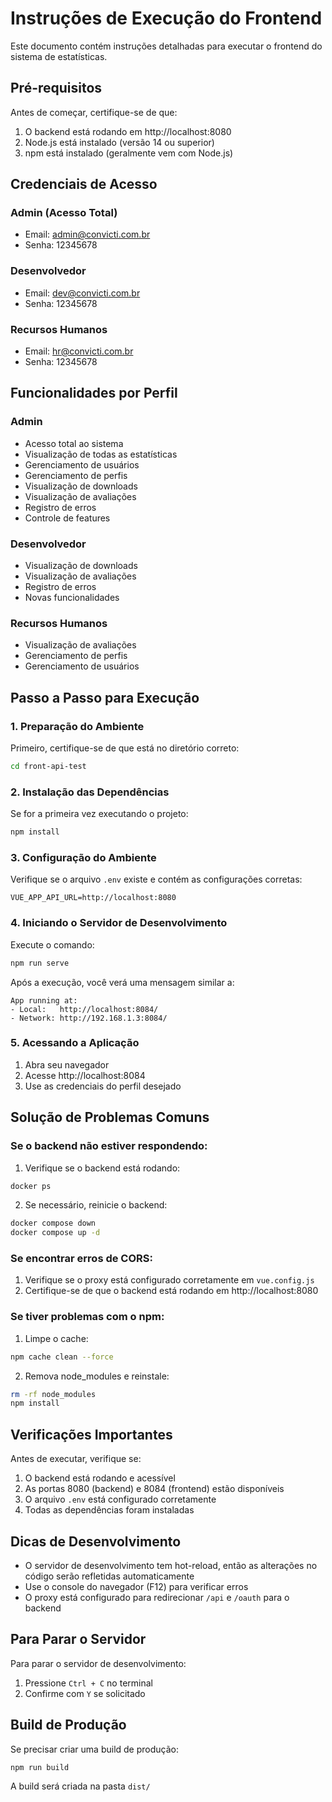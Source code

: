 # Instruções de Execução do Frontend

Este documento contém instruções detalhadas para executar o frontend do sistema de estatísticas.

## Pré-requisitos

Antes de começar, certifique-se de que:
1. O backend está rodando em http://localhost:8080
2. Node.js está instalado (versão 14 ou superior)
3. npm está instalado (geralmente vem com Node.js)

## Credenciais de Acesso

### Admin (Acesso Total)
- Email: admin@convicti.com.br
- Senha: 12345678

### Desenvolvedor
- Email: dev@convicti.com.br
- Senha: 12345678

### Recursos Humanos
- Email: hr@convicti.com.br
- Senha: 12345678

## Funcionalidades por Perfil

### Admin
- Acesso total ao sistema
- Visualização de todas as estatísticas
- Gerenciamento de usuários
- Gerenciamento de perfis
- Visualização de downloads
- Visualização de avaliações
- Registro de erros
- Controle de features

### Desenvolvedor
- Visualização de downloads
- Visualização de avaliações
- Registro de erros
- Novas funcionalidades

### Recursos Humanos
- Visualização de avaliações
- Gerenciamento de perfis
- Gerenciamento de usuários

## Passo a Passo para Execução

### 1. Preparação do Ambiente

Primeiro, certifique-se de que está no diretório correto:
```bash
cd front-api-test
```

### 2. Instalação das Dependências

Se for a primeira vez executando o projeto:
```bash
npm install
```

### 3. Configuração do Ambiente

Verifique se o arquivo `.env` existe e contém as configurações corretas:
```
VUE_APP_API_URL=http://localhost:8080
```

### 4. Iniciando o Servidor de Desenvolvimento

Execute o comando:
```bash
npm run serve
```

Após a execução, você verá uma mensagem similar a:
```
App running at:
- Local:   http://localhost:8084/
- Network: http://192.168.1.3:8084/
```

### 5. Acessando a Aplicação

1. Abra seu navegador
2. Acesse http://localhost:8084
3. Use as credenciais do perfil desejado

## Solução de Problemas Comuns

### Se o backend não estiver respondendo:
1. Verifique se o backend está rodando:
```bash
docker ps
```
2. Se necessário, reinicie o backend:
```bash
docker compose down
docker compose up -d
```

### Se encontrar erros de CORS:
1. Verifique se o proxy está configurado corretamente em `vue.config.js`
2. Certifique-se de que o backend está rodando em http://localhost:8080

### Se tiver problemas com o npm:
1. Limpe o cache:
```bash
npm cache clean --force
```
2. Remova node_modules e reinstale:
```bash
rm -rf node_modules
npm install
```

## Verificações Importantes

Antes de executar, verifique se:
1. O backend está rodando e acessível
2. As portas 8080 (backend) e 8084 (frontend) estão disponíveis
3. O arquivo `.env` está configurado corretamente
4. Todas as dependências foram instaladas

## Dicas de Desenvolvimento

- O servidor de desenvolvimento tem hot-reload, então as alterações no código serão refletidas automaticamente
- Use o console do navegador (F12) para verificar erros
- O proxy está configurado para redirecionar `/api` e `/oauth` para o backend

## Para Parar o Servidor

Para parar o servidor de desenvolvimento:
1. Pressione `Ctrl + C` no terminal
2. Confirme com `Y` se solicitado

## Build de Produção

Se precisar criar uma build de produção:
```bash
npm run build
```

A build será criada na pasta `dist/` 